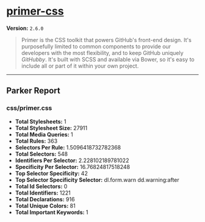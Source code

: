 # [primer-css]( http://primercss.io )

**Version:** `2.6.0`

> Primer is the CSS toolkit that powers GitHub's front-end design. It's purposefully limited to common components to provide our developers with the most flexibility, and to keep GitHub uniquely *GitHubby*. It's built with SCSS and available via Bower, so it's easy to include all or part of it within your own project.

* * *

## Parker Report

### css/primer.css

- **Total Stylesheets:** 1
- **Total Stylesheet Size:** 27911
- **Total Media Queries:** 1
- **Total Rules:** 363
- **Selectors Per Rule:** 1.5096418732782368
- **Total Selectors:** 548
- **Identifiers Per Selector:** 2.228102189781022
- **Specificity Per Selector:** 16.76824817518248
- **Top Selector Specificity:** 42
- **Top Selector Specificity Selector:** dl.form.warn dd.warning:after
- **Total Id Selectors:** 0
- **Total Identifiers:** 1221
- **Total Declarations:** 916
- **Total Unique Colors:** 81
- **Total Important Keywords:** 1
